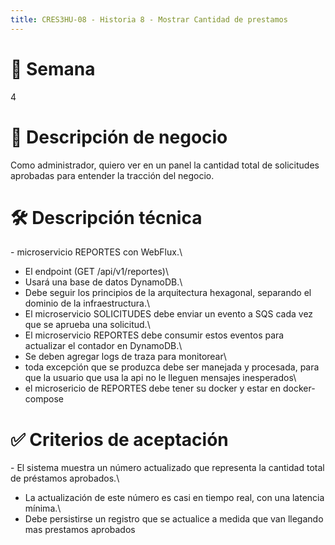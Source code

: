 ```yaml
---
title: CRES3HU-08 - Historia 8 - Mostrar Cantidad de prestamos
---
```


# 📂 Semana

4

# 🎯 Descripción de negocio

Como administrador, quiero ver en un panel la cantidad total de solicitudes aprobadas para entender la tracción del negocio.

# 🛠️ Descripción técnica

\- microservicio REPORTES con WebFlux.\
- El endpoint (GET /api/v1/reportes)\
- Usará una base de datos DynamoDB.\
- Debe seguir los principios de la arquitectura hexagonal, separando el
dominio de la infraestructura.\
- El microservicio SOLICITUDES debe enviar un evento a SQS cada vez que
se aprueba una solicitud.\
- El microservicio REPORTES debe consumir estos eventos para actualizar
el contador en DynamoDB.\
- Se deben agregar logs de traza para monitorear\
- toda excepción que se produzca debe ser manejada y procesada, para que
la usuario que usa la api no le lleguen mensajes inesperados\
- el microsericio de REPORTES debe tener su docker y estar en
docker-compose

# ✅ Criterios de aceptación

\- El sistema muestra un número actualizado que representa la cantidad
total de préstamos aprobados.\
- La actualización de este número es casi en tiempo real, con una
latencia mínima.\
- Debe persistirse un registro que se actualice a medida que van
llegando mas prestamos aprobados
